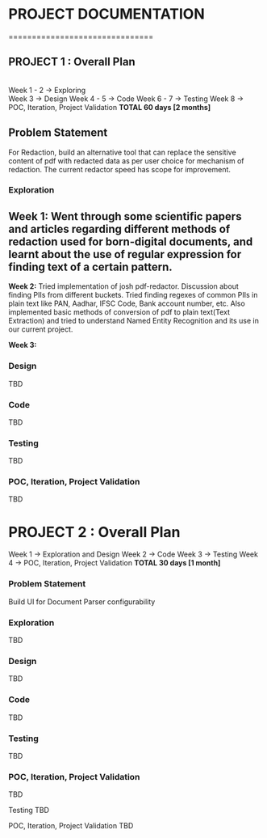 # PROJECT DOCUMENTATION
===============================
## PROJECT 1 : Overall Plan

<br>Week 1 - 2 ->  Exploring</br>
Week 3 -> Design
Week 4 - 5 -> Code
Week 6 - 7 -> Testing 
Week 8 -> POC, Iteration, Project Validation
**TOTAL 60 days [2 months]**

## Problem Statement
For Redaction, build an alternative tool that can replace the sensitive content of pdf with redacted data as per user choice for mechanism of redaction. The current redactor speed has scope for improvement.

### Exploration

**Week 1:** Went through some scientific papers and articles regarding different methods of redaction used for born-digital documents, and learnt about the use of regular expression for finding text of a certain pattern.
---
**Week 2:** Tried implementation of josh pdf-redactor. Discussion about finding PIIs from different buckets. Tried finding regexes of common PIIs in plain text like PAN, Aadhar, IFSC Code, Bank account number, etc.
Also implemented basic methods of conversion of pdf to plain text(Text Extraction) and tried to understand Named Entity Recognition and its use in our current project.

**Week 3:** 

### Design
TBD

### Code
TBD



### Testing
TBD

### POC, Iteration, Project Validation
TBD


# PROJECT 2 : Overall Plan

Week 1 -> Exploration and Design
Week 2 -> Code
Week 3 -> Testing
Week 4 -> POC, Iteration, Project Validation
**TOTAL 30 days [1 month]**

### Problem Statement
Build UI for Document Parser configurability

### Exploration
TBD

### Design
TBD

### Code
TBD

### Testing
TBD

### POC, Iteration, Project Validation
TBD




Testing
TBD

POC, Iteration, Project Validation
TBD

